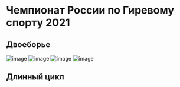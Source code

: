 # Чемпионат России по Гиревому спорту 2021

## Двоеборье
![image](/home/aleksei/Dropbox/GiriStat/giristat/images/bar_resultsBI63_CR_2021.png)
![image](/home/aleksei/Dropbox/GiriStat/giristat/images/bar_resultsBI68_CR_2021.png)
![image](/home/aleksei/Dropbox/GiriStat/giristat/images/bar_resultsLC73_CR_2021.png)
![image](/home/aleksei/Dropbox/GiriStat/giristat/images/bar_resultsLC85+_CR_2021.png)

## Длинный цикл 

